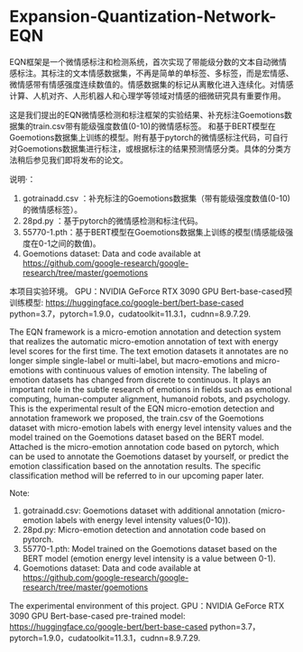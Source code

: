 # Expansion-Quantization-Network-EQN
EQN框架是一个微情感标注和检测系统，首次实现了带能级分数的文本自动微情感标注。其标注的文本情感数据集，不再是简单的单标签、多标签，而是宏情感、微情感带有情感强度连续数值的。情感数据集的标记从离散化进入连续化。对情感计算、人机对齐、人形机器人和心理学等领域对情感的细微研究具有重要作用。

这是我们提出的EQN微情感检测和标注框架的实验结果、补充标注Goemotions数据集的train.csv带有能级强度数值(0-10)的微情感标签。
和基于BERT模型在Goemotions数据集上训练的模型。附有基于pytorch的微情感标注代码，可自行对Goemotions数据集进行标注，或根据标注的结果预测情感分类。具体的分类方法稍后参见我们即将发布的论文。

说明·：
1. gotrainadd.csv ：补充标注的Goemotions数据集（带有能级强度数值(0-10)的微情感标签）。
2. 28pd.py ：基于pytorch的微情感检测和标注代码。
3. 55770-1.pth：基于BERT模型在Goemotions数据集上训练的模型(情感能级强度在0-1之间的数值)。
4. Goemotions dataset: Data and code available at https://github.com/google-research/google-research/tree/master/goemotions


本项目实验环境。
GPU：NVIDIA GeForce RTX 3090 GPU
Bert-base-cased预训练模型: https://huggingface.co/google-bert/bert-base-cased
python=3.7，pytorch=1.9.0，cudatoolkit=11.3.1，cudnn=8.9.7.29.

The EQN framework is a micro-emotion annotation and detection system that realizes the automatic micro-emotion annotation of text with energy level scores for the first time. The text emotion datasets it annotates are no longer simple single-label or multi-label, but macro-emotions and micro-emotions with continuous values ​​of emotion intensity. The labeling of emotion datasets has changed from discrete to continuous. It plays an important role in the subtle research of emotions in fields such as emotional computing, human-computer alignment, humanoid robots, and psychology.
This is the experimental result of the EQN micro-emotion detection and annotation framework we proposed, the train.csv of the Goemotions dataset with micro-emotion labels with energy level intensity values
and the model trained on the Goemotions dataset based on the BERT model. Attached is the micro-emotion annotation code based on pytorch, which can be used to annotate the Goemotions dataset by yourself, or predict the emotion classification based on the annotation results. The specific classification method will be referred to in our upcoming paper later.

Note:
1. gotrainadd.csv: Goemotions dataset with additional annotation (micro-emotion labels with energy level intensity values(0-10)).
2. 28pd.py: Micro-emotion detection and annotation code based on pytorch.
3. 55770-1.pth: Model trained on the Goemotions dataset based on the BERT model (emotion energy level intensity is a value between 0-1).
4. Goemotions dataset: Data and code available at https://github.com/google-research/google-research/tree/master/goemotions

The experimental environment of this project.
GPU：NVIDIA GeForce RTX 3090 GPU
Bert-base-cased pre-trained model: https://huggingface.co/google-bert/bert-base-cased
python=3.7，pytorch=1.9.0，cudatoolkit=11.3.1，cudnn=8.9.7.29.
